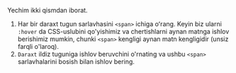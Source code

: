 Yechim ikki qismdan iborat.

1. Har bir daraxt tugun sarlavhasini `<span>` ichiga oʻrang. Keyin biz ularni `:hover` da CSS-uslubini qo'yishimiz va chertishlarni aynan matnga ishlov berishimiz mumkin, chunki `<span>` kengligi aynan matn kengligidir (unsiz farqli o'laroq).
2. `Daraxt` ildiz tuguniga ishlov beruvchini o'rnating va ushbu `<span>` sarlavhalarini bosish bilan ishlov bering.
